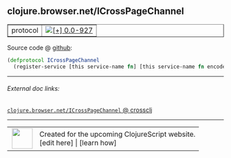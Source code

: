 ## clojure.browser.net/ICrossPageChannel



 <table border="1">
<tr>
<td>protocol</td>
<td><a href="https://github.com/cljsinfo/cljs-api-docs/tree/0.0-927"><img valign="middle" alt="[+] 0.0-927" title="Added in 0.0-927" src="https://img.shields.io/badge/+-0.0--927-lightgrey.svg"></a> </td>
</tr>
</table>









Source code @ [github](https://github.com/clojure/clojurescript/blob/r2173/src/cljs/clojure/browser/net.cljs#L88-L89):

```clj
(defprotocol ICrossPageChannel
  (register-service [this service-name fn] [this service-name fn encode-json?]))
```

<!--
Repo - tag - source tree - lines:

 <pre>
clojurescript @ r2173
└── src
    └── cljs
        └── clojure
            └── browser
                └── <ins>[net.cljs:88-89](https://github.com/clojure/clojurescript/blob/r2173/src/cljs/clojure/browser/net.cljs#L88-L89)</ins>
</pre>

-->

---



###### External doc links:

[`clojure.browser.net/ICrossPageChannel` @ crossclj](http://crossclj.info/fun/clojure.browser.net.cljs/ICrossPageChannel.html)<br>

---

 <table>
<tr><td>
<img valign="middle" align="right" width="48px" src="http://i.imgur.com/Hi20huC.png">
</td><td>
Created for the upcoming ClojureScript website.<br>
[edit here] | [learn how]
</td></tr></table>

[edit here]:https://github.com/cljsinfo/cljs-api-docs/blob/master/cljsdoc/clojure.browser.net/ICrossPageChannel.cljsdoc
[learn how]:https://github.com/cljsinfo/cljs-api-docs/wiki/cljsdoc-files

<!--

This information was too distracting to show to readers, but I'll leave it
commented here since it is helpful to:

- pretty-print the data used to generate this document
- and show how to retrieve that data



The API data for this symbol:

```clj
{:ns "clojure.browser.net",
 :name "ICrossPageChannel",
 :type "protocol",
 :full-name-encode "clojure.browser.net/ICrossPageChannel",
 :source {:code "(defprotocol ICrossPageChannel\n  (register-service [this service-name fn] [this service-name fn encode-json?]))",
          :title "Source code",
          :repo "clojurescript",
          :tag "r2173",
          :filename "src/cljs/clojure/browser/net.cljs",
          :lines [88 89]},
 :methods [{:name "register-service",
            :signature ["[this service-name fn]"
                        "[this service-name fn encode-json?]"],
            :docstring nil}],
 :full-name "clojure.browser.net/ICrossPageChannel",
 :history [["+" "0.0-927"]]}

```

Retrieve the API data for this symbol:

```clj
;; from Clojure REPL
(require '[clojure.edn :as edn])
(-> (slurp "https://raw.githubusercontent.com/cljsinfo/cljs-api-docs/catalog/cljs-api.edn")
    (edn/read-string)
    (get-in [:symbols "clojure.browser.net/ICrossPageChannel"]))
```

-->
